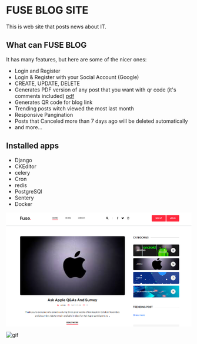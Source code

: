 # FUSE BLOG SITE
This is web site that posts news about IT.

## What can FUSE BLOG
It has many features, but here are some of the nicer ones:
* Login and Register
* Login & Register with your Social Account (Google)
* CREATE, UPDATE, DELETE
* Generates PDF version of any post that you want with qr code (it's comments included) [pdf](http://170.187.139.229:6232/pdf/abe50d4b9b5dcb583754721a786f4604)
* Generates QR code for blog link 
* Trending posts witch viewed the most last month
* Responsive Pangination
* Posts that Canceled more than 7 days ago will be deleted automatically
* and more...

## Installed apps 
* Django
* CKEditor
* celery
* Cron 
* redis
* PostgreSQl
* Sentery
* Docker


<p align="center">
   <img align="center" src="media/readme/img.png">
</p>

![gif]('')
